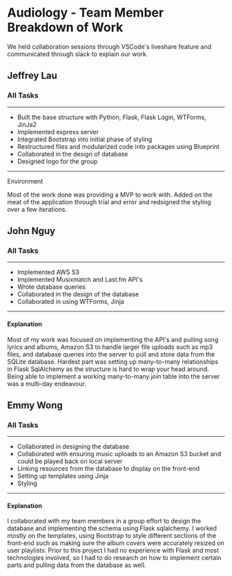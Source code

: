 # Audiology - Team Member Breakdown of Work

We held collaboration sessions through VSCode's liveshare feature and communicated through slack to explain our work.

## Jeffrey Lau

### All Tasks

---

- Built the base structure with Python, Flask, Flask Login, WTForms, JinJa2
- Implemented express server
- Integrated Bootstrap into initial phase of styling
- Restructured files and modularized code into packages using Blueprint
- Collaborated in the design of database
- Designed logo for the group

---

Environment

Most of the work done was providing a MVP to work with. Added on the meat of the application through trial and error and redsigned the styling over a few iterations.

## John Nguy

### All Tasks

---

- Implemented AWS S3 
- Implemented Musixmatch and Last.fm API's 
- Wrote database queries 
- Collaborated in the design of the database
- Collaborated in using WTForms, Jinja

---

#### Explanation

Most of my work was focused on implementing the API's and pulling song lyrics and albums, Amazon S3 to handle larger file uploads such as mp3 files, and database queries into the server to pull and store data from the SQLite database. Hardest part was setting up many-to-many relationships in Flask SqlAlchemy as the structure is hard to wrap your head around. Being able to implement a working many-to-many join table into the server was a multi-day endeavour. 

## Emmy Wong

### All Tasks

---

- Collaborated in designing the database
- Collaborated with ensuring music uploads to an Amazon S3 bucket and could be played back on local server
- Linking resources from the database to display on the front-end
- Setting up templates using Jinja
- Styling

---

#### Explanation

I collaborated with my team members in a group effort to design the database and implementing the schema using Flask sqlalchemy. I worked mostly on the templates, using Bootstrap to style different sections of the front-end such as making sure the album covers were accurately resized on user playlists. Prior to this project I had no experience with Flask and most technologies involved, so I had to do research on how to implement certain parts and pulling data from the database as well. 
